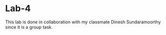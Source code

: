 # Lab-4
This lab is done in collaboration with my classmate Dinesh Sundaramoorthy since it is a group task.
